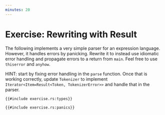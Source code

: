 ```yaml
---
minutes: 20
---
```


# Exercise: Rewriting with Result

The following implements a very simple parser for an expression language.
However, it handles errors by panicking. Rewrite it to instead use idiomatic
error handling and propagate errors to a return from `main`. Feel free to use
`thiserror` and `anyhow`.

HINT: start by fixing error handling in the `parse` function. Once that is
working correctly, update `Tokenizer` to implement
`Iterator<Item=Result<Token, TokenizerError>>` and handle that in the parser.

```rust,editable
{{#include exercise.rs:types}}

{{#include exercise.rs:panics}}
```
